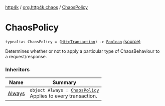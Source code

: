 [http4k](../index.md) / [org.http4k.chaos](index.md) / [ChaosPolicy](./-chaos-policy.md)

# ChaosPolicy

`typealias ChaosPolicy = (`[`HttpTransaction`](../org.http4k.core/-http-transaction/index.md)`) -> `[`Boolean`](https://kotlinlang.org/api/latest/jvm/stdlib/kotlin/-boolean/index.html) [(source)](https://github.com/http4k/http4k/blob/master/http4k-testing-chaos/src/main/kotlin/org/http4k/chaos/ChaosPolicies.kt#L17)

Determines whether or not to apply a particular type of ChaosBehaviour to a request/response.

### Inheritors

| Name | Summary |
|---|---|
| [Always](-chaos-policies/-always/index.md) | `object Always : `[`ChaosPolicy`](./-chaos-policy.md)<br>Applies to every transaction. |
